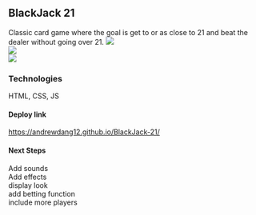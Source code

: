 ## BlackJack 21
Classic card game where the goal is get to or as close to 21 and beat the dealer without going over 21.
<img src='./Pictures/Start.png'>
<br>
<img src='./Pictures/play.png'>
<br>
<img src='./Pictures/results.png'>

### Technologies
HTML, CSS, JS
#### Deploy link
https://andrewdang12.github.io/BlackJack-21/
#### Next Steps
Add sounds
<br>
Add effects
<br>
display look
<br>
add betting function
<br>
include more players